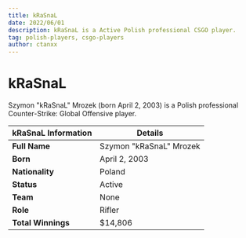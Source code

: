 ```yaml
---
title: kRaSnaL
date: 2022/06/01
description: kRaSnaL is a Active Polish professional CSGO player.
tag: polish-players, csgo-players
author: ctanxx
---
```


# kRaSnaL

Szymon "kRaSnaL" Mrozek (born April 2, 2003) is a Polish professional Counter-Strike: Global Offensive player.

| **kRaSnaL Information** | **Details**          |
| -------------------- | ----------------------- |
| **Full Name**        | Szymon "kRaSnaL" Mrozek |
| **Born**             | April 2, 2003           |
| **Nationality**      | Poland                  |
| **Status**           | Active                  |
| **Team**             | None                    |
| **Role**             | Rifler                  |
| **Total Winnings**   | $14,806                 | 